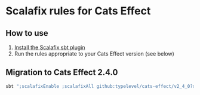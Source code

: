 # Scalafix rules for Cats Effect

## How to use

1. [Install the Scalafix sbt plugin](https://scalacenter.github.io/scalafix/docs/users/installation)
1. Run the rules appropriate to your Cats Effect version (see below)

## Migration to Cats Effect 2.4.0

```sh
sbt ";scalafixEnable ;scalafixAll github:typelevel/cats-effect/v2_4_0?sha=v2.4.0"
```
